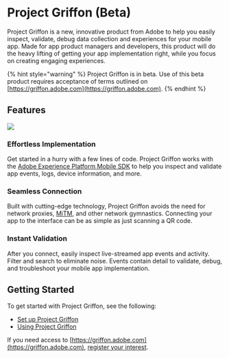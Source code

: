 # Project Griffon \(Beta\)

Project Griffon is a new, innovative product from Adobe to help you easily inspect, validate, debug data collection and experiences for your mobile app. Made for app product managers and developers, this product will do the heavy lifting of getting your app implementation right, while you focus on creating engaging experiences.

{% hint style="warning" %}
Project Griffon is in beta. Use of this beta product requires acceptance of terms outlined on [https://griffon.adobe.com](https://griffon.adobe.com).
{% endhint %}

## Features

![](../../.gitbook/assets/ezgif.com-video-to-gif.gif)

### Effortless Implementation

Get started in a hurry with a few lines of code. Project Griffon works with the [Adobe Experience Platform Mobile SDK](../../) to help you inspect and validate app events, logs, device information, and more.

### Seamless Connection

Built with cutting-edge technology, Project Griffon avoids the need for network proxies, [MiTM](https://en.wikipedia.org/wiki/Man-in-the-middle_attack), and other network gymnastics. Connecting your app to the interface can be as simple as just scanning a QR code.

### Instant Validation

After you connect, easily inspect live-streamed app events and activity. Filter and search to eliminate noise. Events contain detail to validate, debug, and troubleshoot your mobile app implementation.

## Getting Started

To get started with Project Griffon, see the following:

* [Set up Project Griffon](set-up-project-griffon.md)
* [Using Project Griffon](using-project-griffon.md)

If you need access to [https://griffon.adobe.com](https://griffon.adobe.com), [register your interest](https://forms.office.com/Pages/ResponsePage.aspx?id=Wht7-jR7h0OUrtLBeN7O4UJN9zAhIEhJr3PBfyMf9wdUMjNHTjVCVUJXUDM0VUIzOUFWMk9RNlBLRC4u).

